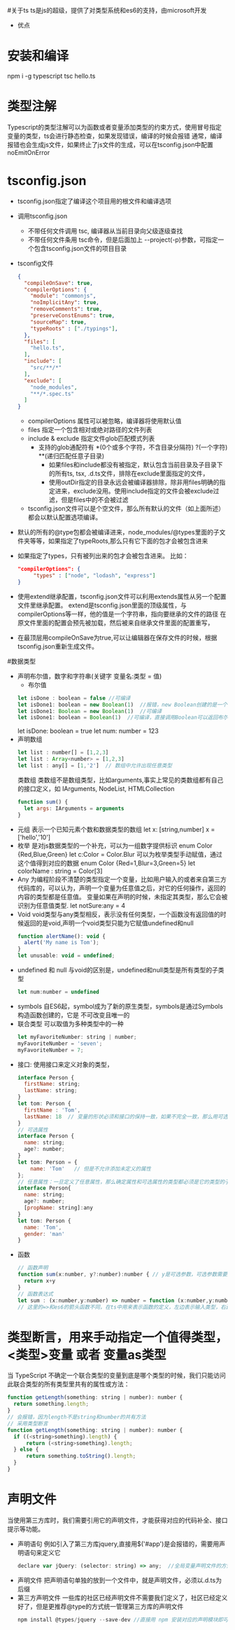 #关于ts
ts是js的超级，提供了对类型系统和es6的支持，由microsoft开发
+ 优点

# 安装和编译
npm i -g typescript
tsc hello.ts

# 类型注解
Typescript的类型注解可以为函数或者变量添加类型的约束方式，使用冒号指定变量的类型，ts会进行静态检查，如果发现错误，编译的时候会报错
通常，编译报错也会生成js文件，如果终止了js文件的生成，可以在tsconfig.json中配置noEmitOnError

# tsconfig.json
+ tsconfig.json指定了编译这个项目用的根文件和编译选项
+ 调用tsconfig.json
  - 不带任何文件调用 tsc, 编译器从当前目录向父级逐级查找
  - 不带任何文件条用 tsc命令，但是后面加上 --project(-p)参数，可指定一个包含tsconfig.json文件的项目目录

+ tsconfig文件
  ```json
  {
    "compileOnSave": true,
    "compilerOptions": {
      "module": "commonjs",
      "noImplicitAny": true,
      "removeComments": true,
      "preserveConstEnums": true,
      "sourceMap": true,
      "typeRoots" : ["./typings"],
    },
    "files": [
      "hello.ts",
    ],
    "include": [
      "src/**/*"
    ],
    "exclude": [
      "node_modules",
      "**/*.spec.ts"
    ]
  }
  ```
  - compilerOptions 属性可以被忽略，编译器将使用默认值
  - files 指定一个包含相对或绝对路径的文件列表
  - include & exclude 指定文件glob匹配模式列表
    - 支持的glob通配符有 *(0个或多个字符，不含目录分隔符)  ?(一个字符) **(递归匹配任意子目录)
      - 如果files和include都没有被指定，默认包含当前目录及子目录下的所有ts, tsx, .d.ts文件，排除在exclude里面指定的文件，
      - 使用outDir指定的目录永远会被编译器排除，除非用files明确的指定进来，exclude没用。使用include指定的文件会被exclude过滤，但是files中的不会被过滤
  - tsconfig.json文件可以是个空文件，那么所有默认的文件（如上面所述）都会以默认配置选项编译。
 
 - 默认的所有的@type包都会被编译进来，node_modules/@types里面的子文件夹等等，如果指定了typeRoots,那么只有它下面的包才会被包含进来
 - 如果指定了types，只有被列出来的包才会被包含进来。 比如：
   ``` json
   "compilerOptions": {
        "types" : ["node", "lodash", "express"]
   }
   ```
 - 使用extend继承配置，tsconfig.json文件可以利用extends属性从另一个配置文件里继承配置。 
   extend是tsconfig.json里面的顶级属性，与compilerOptions等一样，他的值是一个字符串，指向要继承的文件的路径
   在原文件里面的配置会预先被加载，然后被来自继承文件里面的配置重写，

 - 在最顶层用compileOnSave为true,可以让编辑器在保存文件的时候，根据tsconfig.json重新生成文件。


#数据类型
+ 声明布尔值，数字和字符串(关键字 变量名:类型 = 值) 
  + 布尔值
  ```js
  let isDone : boolean = false //可编译
  let isDone1: boolean = new Boolean(1)  //报错，new Boolean创建的是一个布尔对象，
  let isDone1: Boolean = new Boolean(1)  //可编译
  let isDone1: boolean = Boolean(1)  //可编译，直接调用Boolean可以返回布尔类型
  ``` 
  let isDone: boolean = true
  let num: number = 123
+ 声明数组
  ```js
  let list : number[] = [1,2,3]
  let list : Array<number> = [1,2,3]
  let list : any[] = [1,'2']  // 数组中允许出现任意类型
  ```
  类数组
  类数组不是数组类型，比如arguments,事实上常见的类数组都有自己的接口定义，如 IArguments, NodeList, HTMLCollection
  ```js
  function sum() {
    let args: IArguments = arguments
  }
  ```
+ 元组
  表示一个已知元素个数和数据类型的数组
  let x: [string,number]
  x = ['hello','10']         
+ 枚举 
  是对js数据类型的一个补充，可以为一组数字提供标识
  enum Color {Red,Blue,Green}
  let c:Color = Color.Blur
  可以为枚举类型手动赋值，通过这个值得到对应的数据
  enum Color {Red=1,Blur=3,Green=5}
  let colorName : string = Color[3]
+ Any
  为编程阶段不清楚的类型指定一个变量，比如用户输入的或者来自第三方代码库的，可以认为，声明一个变量为任意值之后，对它的任何操作，返回的内容的类型都是任意值。
  变量如果在声明的时候，未指定其类型，那么它会被识别为任意值类型.
  let notSure:any = 4
+ Void
  void类型与any类型相反，表示没有任何类型，一个函数没有返回值的时候返回的是void,声明一个void类型只能为它赋值undefined和null
  ```js
  function alertName(): void {
    alert('My name is Tom');
  }
  let unusable: void = undefined;
  ```
+ undefined 和 null
  与void的区别是，undefined和null类型是所有类型的子类型
  ```js
  let num:number = undefined
  ```
+ symbols
  自ES6起，symbol成为了新的原生类型，symbols是通过Symbols构造函数创建的，它是 不可改变且唯一的
+ 联合类型
  可以取值为多种类型中的一种
  ```js
  let myFavoriteNumber: string | number;
  myFavoriteNumber = 'seven';
  myFavoriteNumber = 7;
  ```
+ 接口: 使用接口来定义对象的类型，
  ```js
  interface Person {
    firstName: string;
    lastName: string;
  }
  let tom: Person {
    firstName : 'Tom',
    lastName: 18  // 变量的形状必须和接口的保持一致，如果不完全一致，那么用可选属性
  }
  // 可选属性
  interface Person {
    name: string;
    age?: number;
  }
  let tom: Person = {
      name: 'Tom'   // 但是不允许添加未定义的属性
  };
  // 任意属性：一旦定义了任意属性，那么确定属性和可选属性的类型都必须是它的类型的子集
  interface Person{
    name: string;
    age?: number;
    [propName: string]:any
  }
  let tom: Person {
    name: 'Tom',
    gender: 'man'
  }
  ```
+ 函数
  ```js
  // 函数声明
  function sum(x:number, y?:number):number { // y是可选参数，可选参数需要放在必选参数的后面
    return x+y
  }
  // 函数表达式
  let sum : (x:number,y:number) => number = function (x:number,y:number):number {}
  // 这里的=>和es6的箭头函数不同，在ts中用来表示函数的定义，左边表示输入类型，右边表示输出类型
  ```  

# 类型断言，用来手动指定一个值得类型，<类型>变量 或者 变量as类型
  当 TypeScript 不确定一个联合类型的变量到底是哪个类型的时候，我们只能访问此联合类型的所有类型里共有的属性或方法：
  ```js
  function getLength(something: string | number): number {
    return something.length;
  }
  // 会报错，因为length不是string和number的共有方法
  // 采用类型断言
  function getLength(something: string | number): number {
    if ((<string>something).length) {
        return (<string>something).length;
    } else {
        return something.toString().length;
    }
  }
  ```

# 声明文件
  当使用第三方库时，我们需要引用它的声明文件，才能获得对应的代码补全、接口提示等功能。
+ 声明语句
  例如引入了第三方库jquery,直接用$('#app')是会报错的，需要用声明语句来定义它
  ```js
  declare var jQuery: (selector: string) => any;  //全局变量声明文件的方式
  ```
+ 声明文件
  把声明语句单独的放到一个文件中，就是声明文件，必须以.d.ts为后缀   
+ 第三方声明文件
  一些库的社区已经声明文件不需要我们定义了，社区已经定义好了，但是更推荐@type的方式统一管理第三方库的声明文件
  ```js
  npm install @types/jquery --save-dev //直接用 npm 安装对应的声明模块即可
  ```
